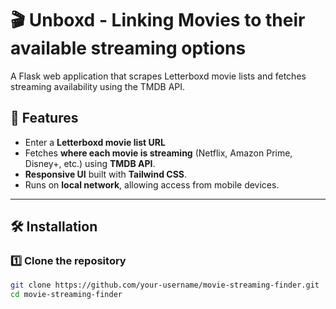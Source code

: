# 🎬 Unboxd - Linking Movies to their available streaming options 
A Flask web application that scrapes Letterboxd movie lists and fetches streaming availability using the TMDB API.

## 🚀 Features  
- Enter a **Letterboxd movie list URL**
- Fetches **where each movie is streaming** (Netflix, Amazon Prime, Disney+, etc.) using **TMDB API**.  
- **Responsive UI** built with **Tailwind CSS**.  
- Runs on **local network**, allowing access from mobile devices.    

---

## 🛠️ Installation  

### 1️⃣ Clone the repository  
```sh
git clone https://github.com/your-username/movie-streaming-finder.git
cd movie-streaming-finder
